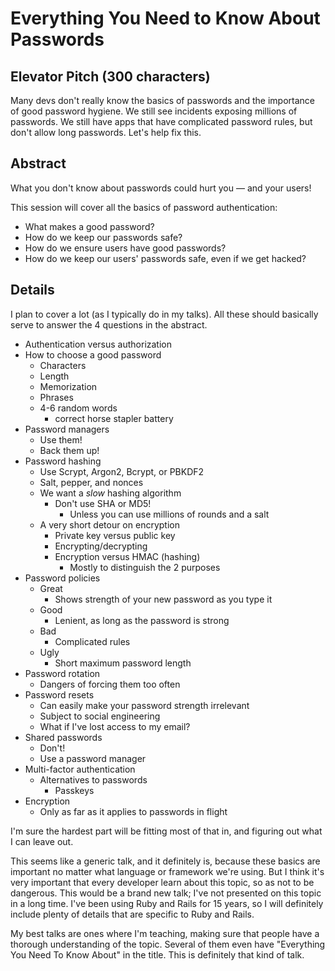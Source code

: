 # Everything You Need to Know About Passwords

## Elevator Pitch (300 characters)

Many devs don't really know the basics of passwords and the importance of good password hygiene.
We still see incidents exposing millions of passwords.
We still have apps that have complicated password rules, but don't allow long passwords.
Let's help fix this.


## Abstract

What you don't know about passwords could hurt you — and your users!

This session will cover all the basics of password authentication:

* What makes a good password?
* How do we keep our passwords safe?
* How do we ensure users have good passwords?
* How do we keep our users' passwords safe, even if we get hacked?


## Details

I plan to cover a lot (as I typically do in my talks).
All these should basically serve to answer the 4 questions in the abstract.

* Authentication versus authorization
* How to choose a good password
    * Characters
    * Length
    * Memorization
    * Phrases
    * 4-6 random words
        * correct horse stapler battery
* Password managers
    * Use them!
    * Back them up!
* Password hashing
    * Use Scrypt, Argon2, Bcrypt, or PBKDF2
    * Salt, pepper, and nonces
    * We want a *slow* hashing algorithm
        * Don't use SHA or MD5!
            * Unless you can use millions of rounds and a salt
    * A very short detour on encryption
        * Private key versus public key
        * Encrypting/decrypting
        * Encryption versus HMAC (hashing)
            * Mostly to distinguish the 2 purposes
* Password policies
    * Great
        * Shows strength of your new password as you type it
    * Good
        * Lenient, as long as the password is strong
    * Bad
        * Complicated rules
    * Ugly
        * Short maximum password length
* Password rotation
    * Dangers of forcing them too often
* Password resets
    * Can easily make your password strength irrelevant
    * Subject to social engineering
    * What if I've lost access to my email?
* Shared passwords
    * Don't!
    * Use a password manager
* Multi-factor authentication
    * Alternatives to passwords
        * Passkeys
* Encryption
    * Only as far as it applies to passwords in flight

I'm sure the hardest part will be fitting most of that in,
and figuring out what I can leave out.

This seems like a generic talk, and it definitely is,
because these basics are important no matter what language or framework we're using.
But I think it's very important that every developer learn about this topic,
so as not to be dangerous.
This would be a brand new talk; I've not presented on this topic in a long time.
I've been using Ruby and Rails for 15 years, so I will definitely include plenty of details that are specific to Ruby and Rails.

My best talks are ones where I'm teaching, making sure that people have a thorough understanding of the topic.
Several of them even have "Everything You Need To Know About" in the title.
This is definitely that kind of talk.
